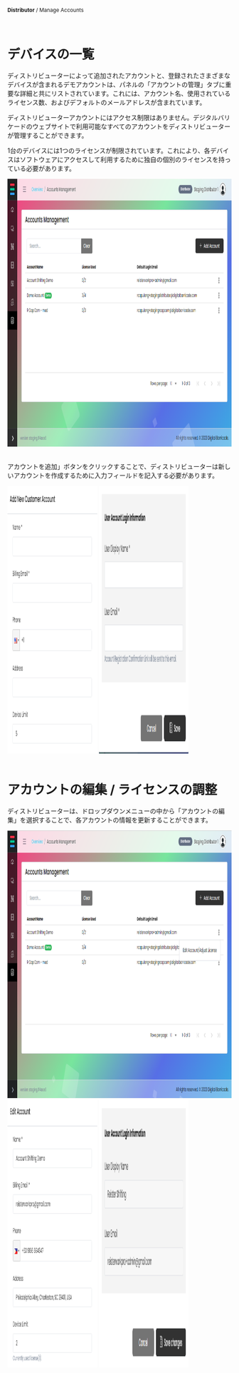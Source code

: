 <small><b>Distributor</b> / Manage Accounts</small>

<br />
<h1>デバイスの一覧</h1>
<div class="description">
    <p>
        ディストリビューターによって追加されたアカウントと、登録されたさまざまなデバイスが含まれるデモアカウントは、パネルの「アカウントの管理」タブに重要な詳細と共にリストされています。これには、アカウント名、使用されているライセンス数、およびデフォルトのメールアドレスが含まれています。
    </p>
     <p>
       ディストリビューターアカウントにはアクセス制限はありません。デジタルバリケードのウェブサイトで利用可能なすべてのアカウントをディストリビューターが管理することができます。
    </p>
     <p>
        1台のデバイスには1つのライセンスが制限されています。これにより、各デバイスはソフトウェアにアクセスして利用するために独自の個別のライセンスを持っている必要があります。
    </p>
    <img src="/images/image32.png" alt="sample"  width="100%" height="600">
</div>

<br />
<div class="description">
    <p>
        アカウントを追加」ボタンをクリックすることで、ディストリビューターは新しいアカウントを作成するために入力フィールドを記入する必要があります。
    </p>
    <img src="/images/image33.png" alt="sample"  width="40%" height="600">
    <img src="/images/image34.png" alt="sample"  width="40%" height="600">
</div>

<br />
<h1>アカウントの編集 / ライセンスの調整</h1>
<div class="description">
    <p>
        ディストリビューターは、ドロップダウンメニューの中から「アカウントの編集」を選択することで、各アカウントの情報を更新することができます。
    </p>
    <img src="/images/image35.png" alt="sample"  width="100%" height="600">
    <img src="/images/image36.png" alt="sample"  width="40%" height="600">
    <img src="/images/image37.png" alt="sample"  width="40%" height="600">
</div>

